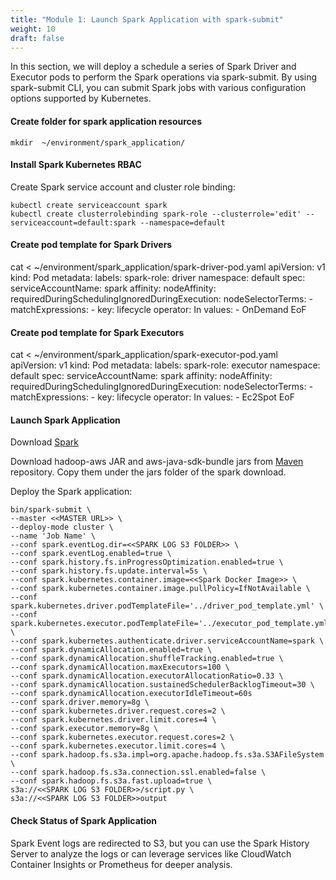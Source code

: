 ```yaml
---
title: "Module 1: Launch Spark Application with spark-submit"
weight: 10
draft: false
---
```


In this section, we will deploy a schedule a series of Spark Driver and Executor pods to perform the Spark operations via spark-submit. By using spark-submit CLI, you can submit Spark jobs with various configuration options supported by Kubernetes.

#### Create folder for spark application resources

```
mkdir  ~/environment/spark_application/
```

#### Install Spark Kubernetes RBAC

Create Spark service account and cluster role binding:
```
kubectl create serviceaccount spark
kubectl create clusterrolebinding spark-role --clusterrole='edit' --serviceaccount=default:spark --namespace=default
```

#### Create pod template for Spark Drivers
cat <<EoF > ~/environment/spark_application/spark-driver-pod.yaml
apiVersion: v1
kind: Pod
metadata:
  labels: 
    spark-role: driver
  namespace: default
spec:
  serviceAccountName: spark
  affinity:
    nodeAffinity:
      requiredDuringSchedulingIgnoredDuringExecution:
        nodeSelectorTerms:
        - matchExpressions:
          - key: lifecycle
            operator: In
            values:
            - OnDemand
EoF

#### Create pod template for Spark Executors
cat <<EoF > ~/environment/spark_application/spark-executor-pod.yaml
apiVersion: v1
kind: Pod
metadata:
  labels: 
    spark-role: executor
  namespace: default
spec:
  serviceAccountName: spark
  affinity:
    nodeAffinity:
      requiredDuringSchedulingIgnoredDuringExecution:
        nodeSelectorTerms:
        - matchExpressions:
          - key: lifecycle
            operator: In
            values:
            - Ec2Spot
EoF

#### Launch Spark Application
Download [Spark](https://spark.apache.org/downloads.html) 

Download hadoop-aws JAR and aws-java-sdk-bundle jars from [Maven](https://mvnrepository.com/) repository. Copy them under the jars folder of the spark download.

Deploy the Spark application:
```
bin/spark-submit \
--master <<MASTER URL>> \
--deploy-mode cluster \
--name 'Job Name' \
--conf spark.eventLog.dir=<<SPARK LOG S3 FOLDER>> \
--conf spark.eventLog.enabled=true \
--conf spark.history.fs.inProgressOptimization.enabled=true \
--conf spark.history.fs.update.interval=5s \
--conf spark.kubernetes.container.image=<<Spark Docker Image>> \
--conf spark.kubernetes.container.image.pullPolicy=IfNotAvailable \
--conf spark.kubernetes.driver.podTemplateFile='../driver_pod_template.yml' \
--conf spark.kubernetes.executor.podTemplateFile='../executor_pod_template.yml' \
--conf spark.kubernetes.authenticate.driver.serviceAccountName=spark \
--conf spark.dynamicAllocation.enabled=true \
--conf spark.dynamicAllocation.shuffleTracking.enabled=true \
--conf spark.dynamicAllocation.maxExecutors=100 \
--conf spark.dynamicAllocation.executorAllocationRatio=0.33 \
--conf spark.dynamicAllocation.sustainedSchedulerBacklogTimeout=30 \
--conf spark.dynamicAllocation.executorIdleTimeout=60s
--conf spark.driver.memory=8g \
--conf spark.kubernetes.driver.request.cores=2 \
--conf spark.kubernetes.driver.limit.cores=4 \
--conf spark.executor.memory=8g \
--conf spark.kubernetes.executor.request.cores=2 \
--conf spark.kubernetes.executor.limit.cores=4 \
--conf spark.hadoop.fs.s3a.impl=org.apache.hadoop.fs.s3a.S3AFileSystem \
--conf spark.hadoop.fs.s3a.connection.ssl.enabled=false \
--conf spark.hadoop.fs.s3a.fast.upload=true \
s3a://<<SPARK LOG S3 FOLDER>>/script.py \
s3a://<<SPARK LOG S3 FOLDER>>output
```

#### Check Status of Spark Application

Spark Event logs are redirected to S3, but you can use the Spark History Server to analyze the logs or can leverage services like CloudWatch Container Insights or Prometheus for deeper analysis.